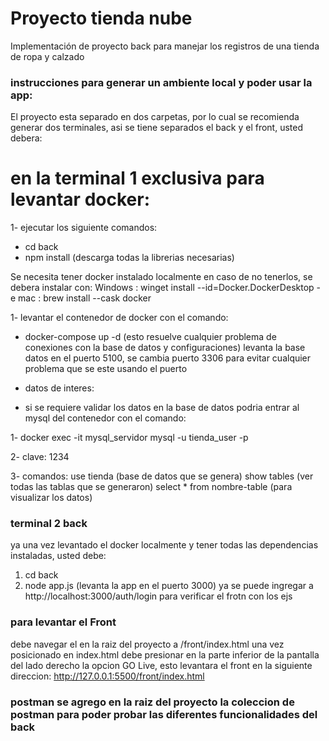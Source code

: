 # Proyecto tienda nube
Implementación de proyecto back para manejar los registros de una tienda de ropa y calzado

### instrucciones para generar un ambiente local y poder usar la app:


El proyecto esta separado en dos carpetas, por lo cual se recomienda generar dos terminales, asi se tiene separados el back y el front, usted debera:

# en la terminal 1 exclusiva para levantar docker:  

1- ejecutar los siguiente comandos:

- cd back
- npm install (descarga todas la librerias necesarias)

Se necesita tener docker instalado localmente en caso de no tenerlos, se debera instalar con:
Windows : winget install --id=Docker.DockerDesktop -e
mac : brew install --cask docker

1- levantar el contenedor de docker con el comando: 

* docker-compose up -d  (esto resuelve cualquier problema de conexiones con la base de datos y configuraciones) levanta la base datos en el puerto 5100,
se cambia puerto 3306 para evitar cualquier problema que se este usando el puerto 

- datos de interes:
* si se requiere validar los datos en la base de datos podria entrar al mysql del contenedor con el comando: 

1- docker exec -it mysql_servidor mysql -u tienda_user -p

2- clave: 1234

3- comandos:
    use tienda (base de datos que se genera)
    show tables (ver todas las tablas que se generaron)
    select * from nombre-table (para visualizar los datos)

### terminal 2 back
 ya una vez levantado el docker localmente y tener todas las dependencias instaladas, usted debe:
 1. cd back
 2. node app.js (levanta la app en el puerto 3000) ya se puede ingregar a http://localhost:3000/auth/login para verificar el frotn con los ejs
 
### para levantar el Front
debe navegar el en la raiz del proyecto a /front/index.html 
una vez posicionado en index.html debe presionar en la parte inferior de la pantalla del lado derecho la opcion GO Live, esto levantara el front en la siguiente direccion: http://127.0.0.1:5500/front/index.html

### postman se agrego en la raiz del proyecto la coleccion de postman para poder probar las diferentes funcionalidades del back 